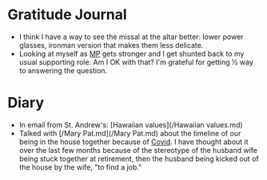 # Gratitude Journal 

- I think I have a way to see the missal at the altar better: lower power glasses, ironman version that makes them less delicate.
- Looking at myself as [MP](/MP.md) gets stronger and I get shunted back to my usual supporting role. Am I OK with that? I'm grateful for getting ½ way to answering the question.

# Diary 

- In email from St. Andrew's: [Hawaiian values](/Hawaiian values.md)
- Talked with [/Mary Pat.md](/Mary Pat.md) about the timeline of our being in the house together because of [Covid](/Covid.md). I have thought about it over the last few months because of the stereotype of the husband wife being stuck together at retirement, then the husband being kicked out of the house by the wife, "to find a job." 

